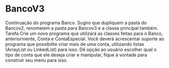 # BancoV3
Continuação do programa Banco. Sugiro que dupliquem a pasta do Bancov2, renomeiem a pasta para Bancov3 e a classe principal também. Tarefa Crie um novo programa que utilizará as classes feitas para o Banco, anteriormente, Conta e ContaEspecial. Você deverá acrescentar suporte ao programa que possibilite criar mais de uma conta, utilizando listas (ArrayList ou LinkedList) para isso. Dê opção ao usuário escolher qual o tipo de conta que ele deseja criar e manipular, fique à vontade para construir seu menu para isso.

